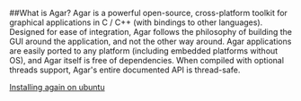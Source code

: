 ##What is Agar?
Agar is a powerful open-source, cross-platform toolkit for graphical applications in C / C++ (with bindings to other languages). Designed for ease of integration, Agar follows the philosophy of building the GUI around the application, and not the other way around. Agar applications are easily ported to any platform (including embedded platforms without OS), and Agar itself is free of dependencies. When compiled with optional threads support, Agar's entire documented API is thread-safe.

[Installing again on ubuntu](http://sysads.co.uk/2015/07/how-to-install-your-agar-io-server-on-ubuntu-14-04/)

